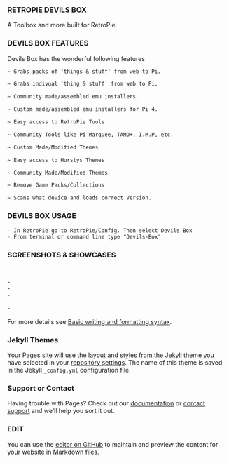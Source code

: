 ### RETROPIE DEVILS BOX 

A Toolbox and more built for RetroPie.


### DEVILS BOX FEATURES

Devils Box has the wonderful following features

```markdown
~ Grabs packs of 'things & stuff' from web to Pi.

~ Grabs indivual 'thing & stuff' from web to Pi.

~ Community made/assembled emu installers.

~ Custom made/assembled emu installers for Pi 4.

~ Easy access to RetroPie Tools.

~ Community Tools like Pi Marquee, TAMO+, I.M.P, etc.

~ Custom Made/Modified Themes

~ Easy access to Hurstys Themes

~ Community Made/Modified Themes

~ Remove Game Packs/Collections

~ Scans what device and loads correct Version.
```

### DEVILS BOX USAGE

```markdown
- In RetroPie go to RetroPie/Config. Then select Devils Box
- From terminal or command line type "Devils-Box"
```

### SCREENSHOTS & SHOWCASES

```markdown

-
-
-
-
-
-

```























For more details see [Basic writing and formatting syntax](https://docs.github.com/en/github/writing-on-github/getting-started-with-writing-and-formatting-on-github/basic-writing-and-formatting-syntax).

### Jekyll Themes

Your Pages site will use the layout and styles from the Jekyll theme you have selected in your [repository settings](https://github.com/Retro-Devils/Devils-Box/settings/pages). The name of this theme is saved in the Jekyll `_config.yml` configuration file.

### Support or Contact

Having trouble with Pages? Check out our [documentation](https://docs.github.com/categories/github-pages-basics/) or [contact support](https://support.github.com/contact) and we’ll help you sort it out.


### EDIT 
You can use the [editor on GitHub](https://github.com/Retro-Devils/Devils-Box/edit/gh-pages/index.md) to maintain and preview the content for your website in Markdown files.

